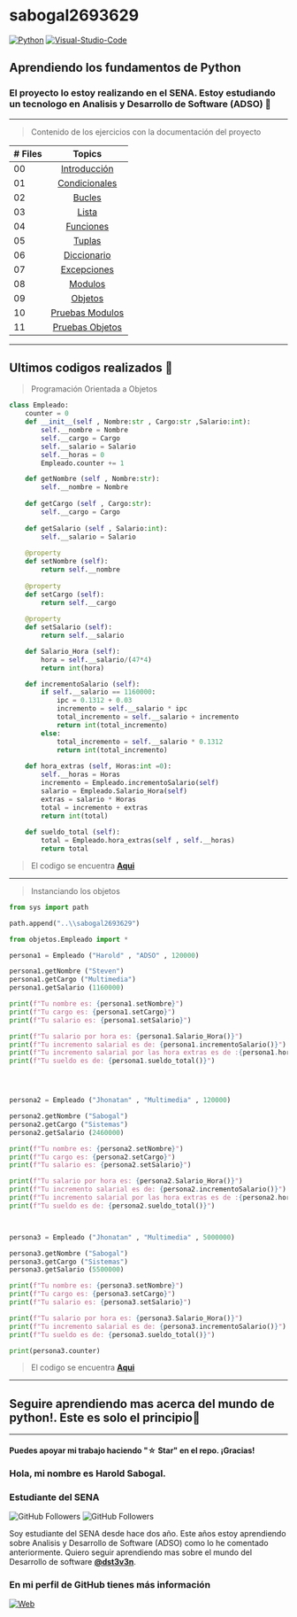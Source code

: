 # sabogal2693629

[![Python](https://img.shields.io/badge/Python-1.11.3+-802DBF?style=for-the-badge&logo=python&logoColor=802DBF&labelColor=black)](https://www.python.org/)
[![Visual-Studio-Code](https://img.shields.io/badge/visual_studio_code-1.78+-802DBF?style=for-the-badge&logo=visual-studio-code&logoColor=802DBF&labelColor=black)](https://code.visualstudio.com/)

## Aprendiendo los fundamentos de Python

### El proyecto lo estoy realizando en el SENA. Estoy estudiando un tecnologo en Analisis y Desarrollo de Software (ADSO) :purple_heart: 

--------

>Contenido de los ejercicios con la documentación del proyecto


|# Files | Topics                                                    |
|------|:---------------------------------------------------------:|
| 00  |  [Introducción](./intro/intro1.py)||
| 01  |  [Condicionales](./condicionales)|
| 02  |  [Bucles](./bucles)
| 03  |  [Lista](./lista)|
| 04  |  [Funciones](./funciones)|
| 05  |  [Tuplas](./tuplas)|
| 06  |  [Diccionario](./diccionario)|
| 07  |  [Excepciones](./excepciones)|
| 08  |  [Modulos](./modulos)|
| 09  |  [Objetos](./objetos)|
| 10  |  [Pruebas Modulos](./pruebas/modulos)|
| 11  |  [Pruebas Objetos](./pruebas/objetos/)|

--------
## **Ultimos codigos realizados** :purple_heart:

>Programación Orientada a Objetos

```python
class Empleado:
    counter = 0
    def __init__(self , Nombre:str , Cargo:str ,Salario:int):
        self.__nombre = Nombre
        self.__cargo = Cargo
        self.__salario = Salario
        self.__horas = 0
        Empleado.counter += 1

    def getNombre (self , Nombre:str):
        self.__nombre = Nombre
        
    def getCargo (self , Cargo:str):
        self.__cargo = Cargo
    
    def getSalario (self , Salario:int):
        self.__salario = Salario
    
    @property
    def setNombre (self):
        return self.__nombre
    
    @property
    def setCargo (self):
        return self.__cargo
    
    @property
    def setSalario (self):
        return self.__salario

    def Salario_Hora (self):
        hora = self.__salario/(47*4)
        return int(hora)

    def incrementoSalario (self):
        if self.__salario == 1160000:
            ipc = 0.1312 + 0.03
            incremento = self.__salario * ipc
            total_incremento = self.__salario + incremento
            return int(total_incremento)
        else: 
            total_incremento = self.__salario * 0.1312
            return int(total_incremento)
        
    def hora_extras (self, Horas:int =0):
        self.__horas = Horas
        incremento = Empleado.incrementoSalario(self)
        salario = Empleado.Salario_Hora(self)
        extras = salario * Horas
        total = incremento + extras
        return int(total)
    
    def sueldo_total (self):
        total = Empleado.hora_extras(self , self.__horas)
        return total
```
>El codigo se encuentra **[Aqui](./objetos/Empleado.py)**

--------
>Instanciando los objetos



```python
from sys import path

path.append("..\\sabogal2693629")

from objetos.Empleado import *

persona1 = Empleado ("Harold" , "ADSO" , 120000)

persona1.getNombre ("Steven")
persona1.getCargo ("Multimedia")
persona1.getSalario (1160000)

print(f"Tu nombre es: {persona1.setNombre}")
print(f"Tu cargo es: {persona1.setCargo}")
print(f"Tu salario es: {persona1.setSalario}")

print(f"Tu salario por hora es: {persona1.Salario_Hora()}")
print(f"Tu incremento salarial es de: {persona1.incrementoSalario()}")
print(f"Tu incremento salarial por las hora extras es de :{persona1.hora_extras(1)}")
print(f"Tu sueldo es de: {persona1.sueldo_total()}")




persona2 = Empleado ("Jhonatan" , "Multimedia" , 120000)

persona2.getNombre ("Sabogal")
persona2.getCargo ("Sistemas")
persona2.getSalario (2460000)

print(f"Tu nombre es: {persona2.setNombre}")
print(f"Tu cargo es: {persona2.setCargo}")
print(f"Tu salario es: {persona2.setSalario}")

print(f"Tu salario por hora es: {persona2.Salario_Hora()}")
print(f"Tu incremento salarial es de: {persona2.incrementoSalario()}")
print(f"Tu incremento salarial por las hora extras es de :{persona2.hora_extras(2)}")
print(f"Tu sueldo es de: {persona2.sueldo_total()}")



persona3 = Empleado ("Jhonatan" , "Multimedia" , 5000000)

persona3.getNombre ("Sabogal")
persona3.getCargo ("Sistemas")
persona3.getSalario (5500000)

print(f"Tu nombre es: {persona3.setNombre}")
print(f"Tu cargo es: {persona3.setCargo}")
print(f"Tu salario es: {persona3.setSalario}")

print(f"Tu salario por hora es: {persona3.Salario_Hora()}")
print(f"Tu incremento salarial es de: {persona3.incrementoSalario()}")
print(f"Tu sueldo es de: {persona3.sueldo_total()}")

print(persona3.counter)
```
>El codigo se encuentra **[Aqui](./pruebas/objetos/EmpleadoAPP.py)**

------
## Seguire aprendiendo mas acerca del mundo de **python!**. Este es solo el principio:purple_heart:

--------
#### Puedes apoyar mi trabajo haciendo "☆ Star" en el repo. ¡Gracias!

 ### Hola, mi nombre es Harold Sabogal.
### Estudiante del SENA

![GitHub Followers](https://img.shields.io/github/followers/dst3v3n?style=social)
![GitHub Followers](https://img.shields.io/github/stars/dst3v3n?style=social)

Soy estudiante del SENA desde hace dos año. Este años estoy aprendiendo sobre Analisis y Desarrollo de Software (ADSO) como lo he comentado anteriormente. Quiero seguir aprendiendo mas sobre el mundo del Desarrollo de software **[@dst3v3n](https://github.com/dst3v3n)**.

### En mi perfil de GitHub tienes más información

[![Web](https://img.shields.io/badge/Guthub-dst3v3n-802DBF?style=for-the-badge&logo=github&logoColor=802DBF&labelColor=black)](https://github.com/dst3v3n)
